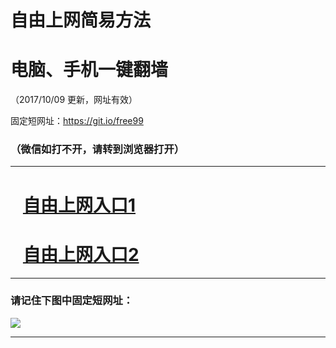﻿# 自由上网简易方法

# 电脑、手机一键翻墙

（2017/10/09 更新，网址有效）

固定短网址：https://git.io/free99

### （微信如打不开，请转到浏览器打开）


***





# &nbsp;&nbsp; <a href="http://ft821211376.fwq-tz-1001.info/fwqtz01.html?t=10090011699 " target="_blank">自由上网入口1</a>
# &nbsp;&nbsp; <a href="http://ft1610030999.fwq-tz-1002.info/fwqtz02.html?t=10090013915 " target="_blank">自由上网入口2</a>
***

### 请记住下图中固定短网址：

<img src="https://s3-us-west-2.amazonaws.com/fwq-1001/yjfq-20170905okok.png" /> 


***

